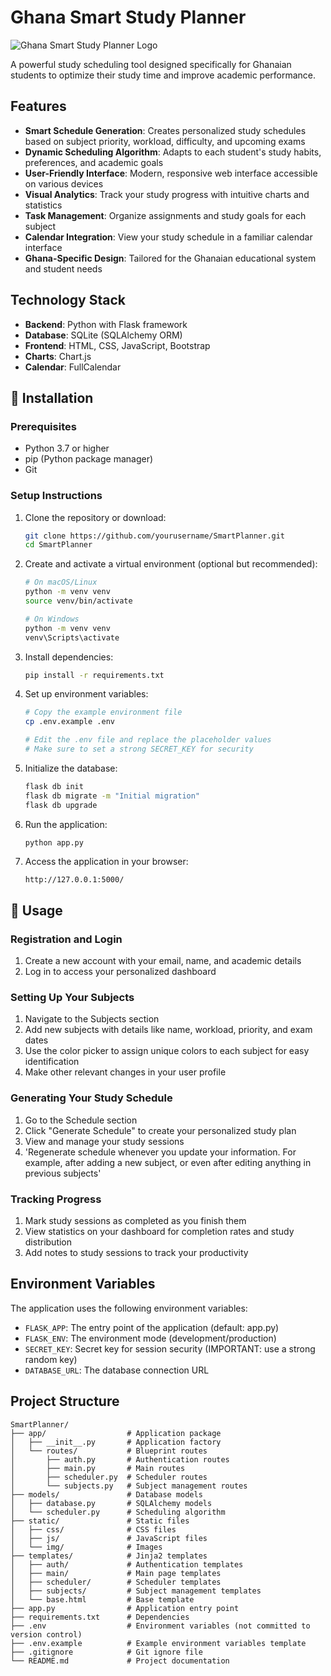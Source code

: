 # Ghana Smart Study Planner

![Ghana Smart Study Planner Logo](/static/img/logo.png)

A powerful study scheduling tool designed specifically for Ghanaian students to optimize their study time and improve academic performance.

## Features

- **Smart Schedule Generation**: Creates personalized study schedules based on subject priority, workload, difficulty, and upcoming exams
- **Dynamic Scheduling Algorithm**: Adapts to each student's study habits, preferences, and academic goals
- **User-Friendly Interface**: Modern, responsive web interface accessible on various devices
- **Visual Analytics**: Track your study progress with intuitive charts and statistics
- **Task Management**: Organize assignments and study goals for each subject
- **Calendar Integration**: View your study schedule in a familiar calendar interface
- **Ghana-Specific Design**: Tailored for the Ghanaian educational system and student needs

## Technology Stack

- **Backend**: Python with Flask framework
- **Database**: SQLite (SQLAlchemy ORM)
- **Frontend**: HTML, CSS, JavaScript, Bootstrap
- **Charts**: Chart.js
- **Calendar**: FullCalendar

## 🚀 Installation

### Prerequisites
- Python 3.7 or higher
- pip (Python package manager)
- Git

### Setup Instructions

1. Clone the repository or download:
   ```bash
   git clone https://github.com/yourusername/SmartPlanner.git
   cd SmartPlanner
   ```

2. Create and activate a virtual environment (optional but recommended):
   ```bash
   # On macOS/Linux
   python -m venv venv
   source venv/bin/activate
   
   # On Windows
   python -m venv venv
   venv\Scripts\activate
   ```

3. Install dependencies:
   ```bash
   pip install -r requirements.txt
   ```

4. Set up environment variables:
   ```bash
   # Copy the example environment file
   cp .env.example .env
   
   # Edit the .env file and replace the placeholder values
   # Make sure to set a strong SECRET_KEY for security
   ```

5. Initialize the database:
   ```bash
   flask db init
   flask db migrate -m "Initial migration"
   flask db upgrade
   ```

6. Run the application:
   ```bash
   python app.py
   ```

7. Access the application in your browser:
   ```
   http://127.0.0.1:5000/
   ```

## 📱 Usage

### Registration and Login
1. Create a new account with your email, name, and academic details
2. Log in to access your personalized dashboard

### Setting Up Your Subjects
1. Navigate to the Subjects section
2. Add new subjects with details like name, workload, priority, and exam dates
3. Use the color picker to assign unique colors to each subject for easy identification
4. Make other relevant changes in your user profile

### Generating Your Study Schedule
1. Go to the Schedule section
2. Click "Generate Schedule" to create your personalized study plan
3. View and manage your study sessions
4. 'Regenerate schedule whenever you update your information. For example, after adding a new subject, or even after editing anything in previous subjects'

### Tracking Progress
1. Mark study sessions as completed as you finish them
2. View statistics on your dashboard for completion rates and study distribution
3. Add notes to study sessions to track your productivity

## Environment Variables
The application uses the following environment variables:

- `FLASK_APP`: The entry point of the application (default: app.py)
- `FLASK_ENV`: The environment mode (development/production)
- `SECRET_KEY`: Secret key for session security (IMPORTANT: use a strong random key)
- `DATABASE_URL`: The database connection URL

## Project Structure

```
SmartPlanner/
├── app/                  # Application package
│   ├── __init__.py       # Application factory
│   └── routes/           # Blueprint routes
│       ├── auth.py       # Authentication routes
│       ├── main.py       # Main routes
│       ├── scheduler.py  # Scheduler routes
│       └── subjects.py   # Subject management routes
├── models/               # Database models
│   ├── database.py       # SQLAlchemy models
│   └── scheduler.py      # Scheduling algorithm
├── static/               # Static files
│   ├── css/              # CSS files
│   ├── js/               # JavaScript files
│   └── img/              # Images
├── templates/            # Jinja2 templates
│   ├── auth/             # Authentication templates
│   ├── main/             # Main page templates
│   ├── scheduler/        # Scheduler templates
│   ├── subjects/         # Subject management templates
│   └── base.html         # Base template
├── app.py                # Application entry point
├── requirements.txt      # Dependencies
├── .env                  # Environment variables (not committed to version control)
├── .env.example          # Example environment variables template
├── .gitignore            # Git ignore file
└── README.md             # Project documentation
```

